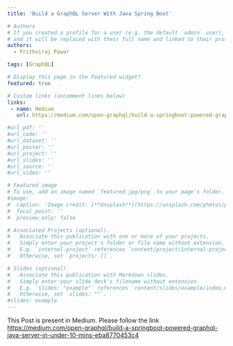 ```yaml
---
title: 'Build a GraphQL Server With Java Spring Boot'

# Authors
# If you created a profile for a user (e.g. the default `admin` user), write the username (folder name) here
# and it will be replaced with their full name and linked to their profile.
authors:
  - Prithviraj Pawar

tags: [GraphQL]

# Display this page in the Featured widget?
featured: true

# Custom links (uncomment lines below)
links:
 - name: Medium
   url: https://medium.com/open-graphql/build-a-springboot-powered-graphql-java-server-in-under-10-mins-eba8770453c4

#url_pdf: ''
#url_code: ''
#url_dataset: ''
#url_poster: ''
#url_project: ''
#url_slides: ''
#url_source: ''
#url_video: ''

# Featured image
# To use, add an image named `featured.jpg/png` to your page's folder.
#image:
#  caption: 'Image credit: [**Unsplash**](https://unsplash.com/photos/pLCdAaMFLTE)'
#  focal_point: ''
#  preview_only: false

# Associated Projects (optional).
#   Associate this publication with one or more of your projects.
#   Simply enter your project's folder or file name without extension.
#   E.g. `internal-project` references `content/project/internal-project/index.md`.
#   Otherwise, set `projects: []`.

# Slides (optional).
#   Associate this publication with Markdown slides.
#   Simply enter your slide deck's filename without extension.
#   E.g. `slides: "example"` references `content/slides/example/index.md`.
#   Otherwise, set `slides: ""`.
#slides: example
---
```

This Post is present in Medium. Please follow the link
https://medium.com/open-graphql/build-a-springboot-powered-graphql-java-server-in-under-10-mins-eba8770453c4
